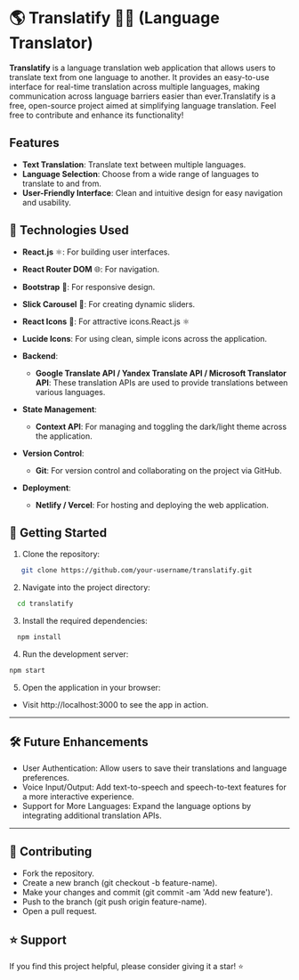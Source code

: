 # 🌎 Translatify 💬🔤 (Language Translator)

**Translatify** is a language translation web application that allows users to translate text from one language to another. It provides an easy-to-use interface for real-time translation across multiple languages, making communication across language barriers easier than ever.Translatify is a free, open-source project aimed at simplifying language translation. Feel free to contribute and enhance its functionality!


## Features
- **Text Translation**: Translate text between multiple languages.
- **Language Selection**: Choose from a wide range of languages to translate to and from.
- **User-Friendly Interface**: Clean and intuitive design for easy navigation and usability.


## 🔧 Technologies Used

- **React.js** ⚛️: For building user interfaces.
- **React Router DOM** 🌐: For navigation.
- **Bootstrap** 🎨: For responsive design.
- **Slick Carousel** 🎢: For creating dynamic sliders.
- **React Icons** 🎨: For attractive icons.React.js ⚛️
- **Lucide Icons**: For using clean, simple icons across the application.

  
- **Backend**:  
  - **Google Translate API / Yandex Translate API / Microsoft Translator API**: These translation APIs are used to provide translations between various languages.
  
- **State Management**:  
  - **Context API**: For managing and toggling the dark/light theme across the application.
  
- **Version Control**:  
  - **Git**: For version control and collaborating on the project via GitHub.

- **Deployment**:  
  - **Netlify / Vercel**: For hosting and deploying the web application.

## 🚀 Getting Started

1. Clone the repository:
```bash
   git clone https://github.com/your-username/translatify.git
```
2. Navigate into the project directory:
```bash
  cd translatify
```
3. Install the required dependencies:
```bash
  npm install
```
4. Run the development server:
```bash
npm start
```
5. Open the application in your browser:
- Visit http://localhost:3000 to see the app in action.

---
## 🛠️ Future Enhancements
- User Authentication: Allow users to save their translations and language preferences.
- Voice Input/Output: Add text-to-speech and speech-to-text features for a more interactive experience.
- Support for More Languages: Expand the language options by integrating additional translation APIs.
---
## 🤝 Contributing
- Fork the repository.
- Create a new branch (git checkout -b feature-name).
- Make your changes and commit (git commit -am 'Add new feature').
- Push to the branch (git push origin feature-name).
- Open a pull request.

## ⭐ Support

If you find this project helpful, please consider giving it a star! ⭐
